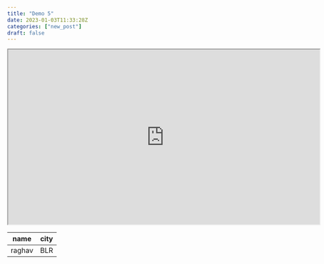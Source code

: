 ```yaml
---
title: "Demo 5"
date: 2023-01-03T11:33:28Z
categories: ["new_post"]
draft: false
---
```


<iframe width="720" height="405"
    src="https://www.youtube.com/embed/tgbNymZ7vqY">
</iframe>


  name  |  city  |
  -------------- |---------------- |
raghav  |  BLR  |
